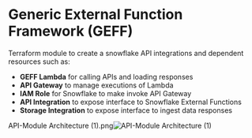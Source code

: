 # Generic External Function Framework (GEFF)

Terraform module to create a snowflake API integrations and dependent resources such as:

- **GEFF Lambda** for calling APIs and loading responses
- **API Gateway** to manage executions of Lambda
- **IAM Role** for Snowflake to make invoke API Gateway
- **API Integration** to expose interface to Snowflake External Functions
- **Storage Integration** to expose interface to ingest data responses

API-Module Architecture  (1).png![API-Module Architecture  (1)](https://user-images.githubusercontent.com/77609784/120495118-08089880-c3da-11eb-99cf-148eb3641251.png)



